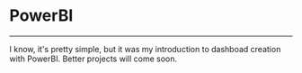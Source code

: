 # PowerBI
---
I know, it's pretty simple, but it was my introduction to dashboad creation with PowerBI. Better projects will come soon.



